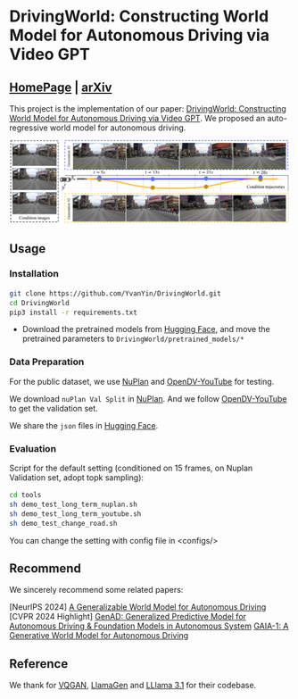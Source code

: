# DrivingWorld: Constructing World Model for Autonomous Driving via Video GPT
## [HomePage](https://huxiaotaostasy.github.io/DrivingWorld/index.html) | [arXiv]()
This project is the implementation of our paper: [DrivingWorld: Constructing World Model for Autonomous Driving via Video GPT](). We proposed an auto-regressive world model for autonomous driving.

![Teaser](./images/teaser.png)

## Usage
### Installation

```bash
git clone https://github.com/YvanYin/DrivingWorld.git
cd DrivingWorld
pip3 install -r requirements.txt
```
* Download the pretrained models from [Hugging Face](https://huggingface.co/huxiaotaostasy/DrivingWorld/tree/main), and move the pretrained parameters to `DrivingWorld/pretrained_models/*`

### Data Preparation
For the public dataset, we use [NuPlan](https://nuplan.org/) and [OpenDV-YouTube](https://github.com/OpenDriveLab/DriveAGI?tab=readme-ov-file#opendv) for testing.

We download `nuPlan Val Split` in [NuPlan](https://nuplan.org/). And we follow [OpenDV-YouTube](https://github.com/OpenDriveLab/DriveAGI/blob/main/opendv/README.md) to get the validation set.

We share the `json` files in [Hugging Face](https://huggingface.co/huxiaotaostasy/DrivingWorld/tree/main).


### Evaluation 
Script for the default setting (conditioned on 15 frames, on Nuplan Validation set, adopt topk sampling):
```bash
cd tools
sh demo_test_long_term_nuplan.sh
sh demo_test_long_term_youtube.sh
sh demo_test_change_road.sh
```
You can change the setting with config file in \<configs/\>

## Recommend
We sincerely recommend some related papers:

[NeurIPS 2024] [A Generalizable World Model for Autonomous Driving](https://github.com/OpenDriveLab/Vista)
[CVPR 2024 Highlight] [GenAD: Generalized Predictive Model for Autonomous Driving & Foundation Models in Autonomous System](https://github.com/OpenDriveLab/DriveAGI)
[GAIA-1: A Generative World Model for Autonomous Driving](https://arxiv.org/abs/2309.17080)

## Reference
We thank for [VQGAN](https://github.com/CompVis/taming-transformers), [LlamaGen](https://github.com/FoundationVision/LlamaGen) and [LLlama 3.1](https://github.com/meta-llama/llama3) for their codebase.
